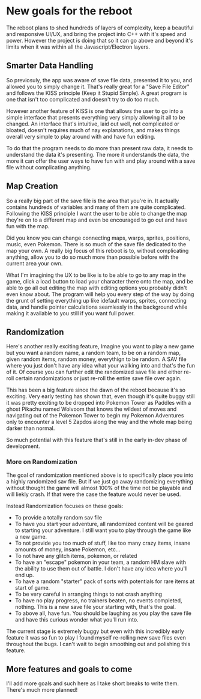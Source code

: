 # New goals for the reboot

The reboot plans to shed hundreds of layers of complexity, keep a beautiful
and responsive UI/UX, and bring the project into C++ with it's speed and 
power. However the project is doing that so it can go above and beyond it's
limits when it was within all the Javascript/Electron layers.

## Smarter Data Handling

So previosuly, the app was aware of save file data, presented it to you, and 
allowed you to simply change it. That's really great for a "Save File Editor"
and follows the KISS principle (Keep it Stupid Simple). A great program is one
that isn't too complicated and doesn't try to do too much.

However another feature of KISS is one that allows the user to go into a
simple interface that presents everything very simply allowing it all to be 
changed. An interface that's intuitive, laid out well, not complicated or 
bloated, doesn't requires much of nay explanations, and makes things overall
very simple to play around with and have fun editing.

To do that the program needs to do more than present raw data, it needs to
understand the data it's presenting. The more it understands the data, the more
it can offer the user ways to have fun with and play around with a save file
without complicating anything.

## Map Creation

So a really big part of the save file is the area that you're in. It actually
contains hundreds of variables and many of them are quite complicated. Following
the KISS principle I want the user to be able to change the map they're on to
a different map and even be encouraged to go out and have fun with the map.

Did you know you can change connecting maps, warps, sprites, positions, music,
even Pokemon. There is so much of the save file dedicated to the map your own.
A really big focus of this reboot is to, without complicating anything, allow
you to do so much more than possible before with the current area your own.

What I'm imagining the UX to be like is to be able to go to any map in the
game, click a load button to load your character there onto the map, and be
able to go all out editing the map with editing options you probably didn't
even know about. The program will help you every step of the way by doing the
grunt of setting everything up like idefault warps, sprites, connecting data,
and handle pointer calculations seamlessly in the background while making it 
available to you still if you want full power.

## Randomization

Here's another really exciting feature, Imagine you want to play a new game but
you want a random name, a random team, to be on a random map, given random items,
random money, everythign to be random. A SAV file where you just don't have any 
idea what your walking into and that's the fun of it. Of course you can further
edit the randomized save file and either re-roll certain randomizations or just
re-roll the entire save file over again.

This has been a big feature since the dawn of the reboot because it's so 
exciting. Very early testing has shown that, even though it's quite buggy still
it was pretty exciting to be dropped into Pokemon Tower as Paddles with a ghost
Pikachu named Wolvoom that knows the wildest of moves and navigating out of
the Pokemon Tower to begin my Pokemon Adventures only to encounter a level 5
Zapdos along the way and the whole map being darker than normal.

So much potential with this feature that's still in the early in-dev phase of
development.

### More on Randomization

The goal of randomization mentioned above is to specifically place you into
a highly randomized sav file. But if we just go away randomizing everything
without thought the game will almost 100% of the time not be playable and will
liekly crash. If that were the case the feature would never be used.

Instead Randomization focuses on these goals:

* To provide a totally random sav file
* To have you start your adventure, all randomized content will be geared to
  starting your adventure. I still want you to play through the game like a new
  game.
* To not provide you too much of stuff, like too many crazy items, insane
  amounts of money, insane Pokemon, etc...
* To not have any glitch items, pokemon, or related
* To have an "escape" pokemon in your team, a random HM slave with the ability
  to use them out of battle. I don't have any idea where you'll end up.
* To have a random "starter" pack of sorts with potentials for rare items at
  start of game.
* To be very careful in arranging things to not crash anything
* To have no play progress, no trainers beaten, no events completed, nothing.
  This is a new save file your starting with, that's the goal.
* To above all, have fun. You should be laughing as you play the save file and
  have this curious wonder what you'll run into.

The current stage is extremely buggy but even with this incredibly early feature
it was so fun to play I found myself re-rolling new save files even throughout
the bugs. I can't wait to begin smoothing out and polishing this feature.

## More features and goals to come

I'll add more goals and such here as I take short breaks to write them. There's
much more planned!
